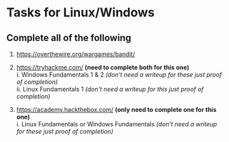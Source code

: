 # Tasks for Linux/Windows #

## Complete all of the following ##


1. https://overthewire.org/wargames/bandit/

2. https://tryhackme.com/   __(need to complete both for this one)__\
    i. Windows Fundamentals 1 & 2 _(don't need a writeup for these just proof of completion)_\
    ii. Linux Fundamentals 1 _(don't need a writeup for this just proof of completion)_

3. https://academy.hackthebox.com/   __(only need to complete one for this one)__\
    i. Linux Fundamentals or Windows Fundamentals _(don't need a writeup for these just proof of completion)_
